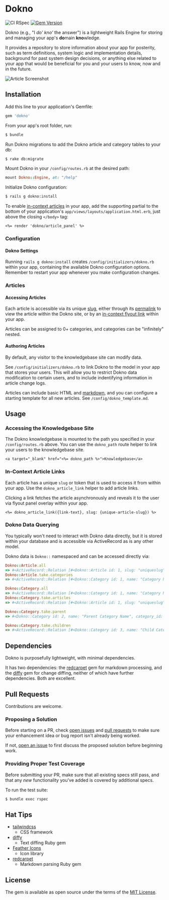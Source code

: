 # Dokno
![CI RSpec](https://github.com/cpayne624/dokno/workflows/CI%20RSpec/badge.svg) [![Gem Version](https://badge.fury.io/rb/dokno.svg)](https://badge.fury.io/rb/dokno)

Dokno (e.g., "I _do' kno'_ the answer") is a lightweight Rails Engine for storing and managing your app's <b>do</b>main <b>kno</b>wledge.

It provides a repository to store information about your app for posterity, such as term definitions, system logic and implementation details, background for past system design decisions, or anything else related to your app that would be beneficial for you and your users to know, now and in the future.

<img alt="Article Screenshot" src="https://github.com/cpayne624/dokno/assets/4603348/0dcd33a7-d056-474a-84ae-f4c3e67d350f">

## Installation
Add this line to your application's Gemfile:
```ruby
gem 'dokno'
```

From your app's root folder, run:
```bash
$ bundle
```

Run Dokno migrations to add the Dokno article and category tables to your db:
```bash
$ rake db:migrate
```

Mount Dokno in your `/config/routes.rb` at the desired path:
```ruby
mount Dokno::Engine, at: "/help"
```

Initialize Dokno configuration:
```bash
$ rails g dokno:install
```

To enable [in-context articles](#in-context-article-links) in your app, add the supporting partial to the bottom of your application's `app/views/layouts/application.html.erb`, just above the closing `</body>` tag:
```erb
<%= render 'dokno/article_panel' %>
```

### Configuration

#### Dokno Settings

Running `rails g dokno:install` creates `/config/initializers/dokno.rb` within your app, containing the available Dokno configuration options. Remember to restart your app whenever you make configuration changes.

### Articles

#### Accessing Articles

Each article is accessible via its unique [slug](https://en.wikipedia.org/wiki/Clean_URL#Slug), either through its [permalink](https://en.wikipedia.org/wiki/Permalink) to view the article within the Dokno site, or by an [in-context flyout link](#in-context-article-links) within your app.

Articles can be assigned to 0+ categories, and categories can be "infinitely" nested.

#### Authoring Articles

By default, any visitor to the knowledgebase site can modify data.

See `/config/initializers/dokno.rb` to link Dokno to the model in your app that stores your users. This will allow you to restrict Dokno data modification to certain users, and to include indentifying information in article change logs.

Articles can include basic HTML and [markdown](https://commonmark.org/help/), and you can configure a starting template for all new articles. See `/config/dokno_template.md`.

## Usage

### Accessing the Knowledgebase Site
The Dokno knowledgebase is mounted to the path you specified in your `/config/routes.rb` above. You can use the `dokno_path` route helper to link your users to the knowledgebase site.

    <a target="_blank" href="<%= dokno_path %>">Knowledgebase</a>

### In-Context Article Links
Each article has a unique `slug` or token that is used to access it from within your app. Use the `dokno_article_link` helper to add article links.

Clicking a link fetches the article asynchronously and reveals it to the user via flyout panel overlay within your app.

    <%= dokno_article_link({link-text}, slug: {unique-article-slug}) %>

### Dokno Data Querying
You typically won't need to interact with Dokno data directly, but it is stored within your database and is accessible via ActiveRecord as is any other model.

Dokno data is `Dokno::` namespaced and can be accessed directly via:

```ruby
Dokno::Article.all
=> #<ActiveRecord::Relation [#<Dokno::Article id: 1, slug: "uniqueslug", ... >, ...]
Dokno::Article.take.categories
=> #<ActiveRecord::Relation [#<Dokno::Category id: 1, name: "Category Name", ... >, ...]

Dokno::Category.all
=> #<ActiveRecord::Relation [#<Dokno::Category id: 1, name: "Category Name", ... >, ...]
Dokno::Category.take.articles
=> #<ActiveRecord::Relation [#<Dokno::Article id: 1, slug: "uniqueslug", ... >, ...]

Dokno::Category.take.parent
=> #<Dokno::Category id: 2, name: "Parent Category Name", category_id: 1, ... >

Dokno::Category.take.children
=> #<ActiveRecord::Relation [#<Dokno::Category id: 3, name: "Child Category Name", ... >, ...]
```

## Dependencies
Dokno is purposefully lightweight, with minimal dependencies.

It has two dependencies: the [redcarpet](https://github.com/vmg/redcarpet) gem for markdown processing, and the [diffy](https://github.com/samg/diffy) gem for change diffing, neither of which have further dependencies. Both are excellent.

## Pull Requests
Contributions are welcome.

### Proposing a Solution
Before starting on a PR, check [open issues](https://github.com/cpayne624/dokno/issues) and [pull requests](https://github.com/cpayne624/dokno/pulls) to make sure your enhancement idea or bug report isn't already being worked.

If not, [open an issue](https://github.com/cpayne624/dokno/issues) to first discuss the proposed solution before beginning work.

### Providing Proper Test Coverage
Before submitting your PR, make sure that all existing specs still pass, and that any _new_ functionality you've added is covered by additional specs.

To run the test suite:
```bash
$ bundle exec rspec
```

## Hat Tips
- [tailwindcss](https://tailwindcss.com/)
  - CSS framework
- [diffy](https://github.com/samg/diffy)
  - Text diffing Ruby gem
- [Feather Icons](https://github.com/feathericons/feather)
  - Icon library
- [redcarpet](https://github.com/vmg/redcarpet)
  - Markdown parsing Ruby gem

## License
The gem is available as open source under the terms of the [MIT License](https://opensource.org/licenses/MIT).
